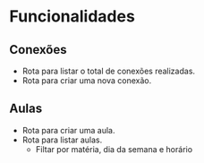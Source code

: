 # Funcionalidades

## Conexões

- Rota para listar o total de conexões realizadas.
- Rota para criar uma nova conexão.

## Aulas

- Rota para criar uma aula.
- Rota para listar aulas.
    - Filtar por matéria, dia da semana e horário